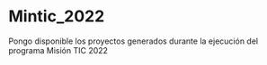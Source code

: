 # Mintic_2022
Pongo disponible los proyectos generados durante la ejecución del programa Misión TIC 2022

